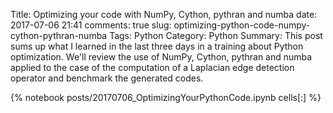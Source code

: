 ﻿Title: Optimizing your code with NumPy, Cython, pythran and numba
date: 2017-07-06 21:41
comments: true
slug: optimizing-python-code-numpy-cython-pythran-numba
Tags: Python
Category: Python
Summary: This post sums up what I learned in the last three days in a training about Python optimization. We'll review the use of NumPy, Cython, pythran and numba applied to the case of the computation of a Laplacian edge detection operator and benchmark the generated codes.

{% notebook posts/20170706_OptimizingYourPythonCode.ipynb cells[:] %}
